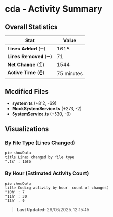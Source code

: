 # cda - Activity Summary 

## Overall Statistics

| Stat                   | Value                                                             |
| ---------------------- | ----------------------------------------------------------------- |
| **Lines Added** (➕)   | 1615                                          |
| **Lines Removed** (➖) | 71                                        |
| **Net Change** (↕)    | 1544                |
| **Active Time** (⌚)   | 75 minutes |


## Modified Files
- **system.ts** (+812, -69)
- **MockSystemService.ts** (+273, -2)
- **SystemService.ts** (+530, -0)

## Visualizations

### By File Type (Lines Changed)

```mermaid
pie showData
title Lines changed by file type
".ts" : 1686
```

### By Hour (Estimated Activity Count)

```mermaid
pie showData
title Coding activity by hour (count of changes)
"10h" : 7
"11h" : 30
"12h" : 8
```


> **Last Updated:** 26/06/2025, 12:15:45